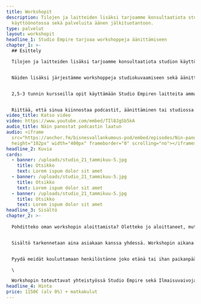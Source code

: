 ```yaml
---
title: Workshopit
description: Tilojen ja laitteiden lisäksi tarjoamme konsultaatiota studion
  käyttöönotossa sekä palveluita äänen jälkituotantoon.
type: palvelut
layout: workshopit
headline_1: Studio Empire tarjoaa workshoppeja äänittämiseen
chapter_1: >-
  ## Esittely

  Tilojen ja laitteiden lisäksi tarjoamme konsultaatiota studion käyttöönotossa sekä palveluita äänen jälkituotantoon.


  Näiden lisäksi järjestämme workshoppeja studiokuvaamiseen sekä äänittämiseen.


  2,5-3 tunnin kursseilla opit käyttämään Studio Empiren laitteita ammattimaisesti. Osallistujilta ei tarvita aiempaa kokemusta.


  Riittää, että sinua kiinnostaa podcastit, äänittäminen tai studiossa kuvaaminen.
video_title: Katso video
video: https://www.youtube.com/embed/TIl8JgSb5kA
audio_title: Näin panostat podcastin laatun
audio: <iframe
  src="https://anchor.fm/bisnesvallankumous-pod/embed/episodes/Nin-panostat-podcastin-laatuun--Vieraina-Ilmaisuvaivoja-podcastin-Kirsi-ja-Zaida-etfufg"
  height="102px" width="400px" frameborder="0" scrolling="no"></iframe>
headline_2: Kuvia
cards:
  - banner: /uploads/studio_21_tammikuu-5.jpg
    title: Otsikko
    text: Lorem ispum dolor sit amet
  - banner: /uploads/studio_21_tammikuu-5.jpg
    title: Otsikko
    text: Lorem ispum dolor sit amet
  - banner: /uploads/studio_21_tammikuu-5.jpg
    title: Otsikko
    text: Lorem ispum dolor sit amet
headline_3: Sisältö
chapter_2: >-
  
  Pohditteko oman workshopin aloittamista? Oletteko jo aloittaneet, mutta podcast ei ole tavoittanut haluamaanne kohderyhmää tai saanut tarvittavia tuloksia aikaan?


  Sisältö tarkennetaan aina asiakaan kanssa yhdessä. Workshopin aikana kerromme, mitä podcastit ovat, miten niitä tuotetaan, äänitetään ja julkaistaan. Podcastin aikana pureudutaan niiden markkinointiin, jotta ne saavuttavat oikean kohderyhmän. Kerromme vinkkimme parhaaseen lopputulokseen, jolla vahvistatte asiantuntijuuttanne / työnantajabrändiänne / myyntiänne / tunnettuuttanne.


  Pyydä meidät kouluttamaan henkilöstänne joko etänä tai ihan paikanpäällä! Workshopin jälkeen teillä on valmiudet aloittaa oma podcast tai jatkaa onnistuneesti jo aloitettua!\

  \

  Workshopin toteuttavat yhteistyössä Studio Empire sekä Ilmaisuvaivoja podcastin Kirsi & Zaida. Täten kouluttamaan tulee aina kaksi henkilöä.
headline_4: Hinta
price: 1150€ (alv 0%) + matkakulut
---
```

